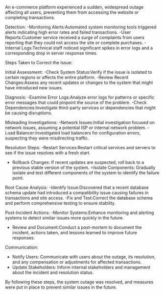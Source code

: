  An  e-commerce platform experienced a sudden, widespread outage affecting all users, preventing them from accessing the website or completing transactions.

Detection:
-Monitoring Alerts:Automated system monitoring tools triggered alerts indicating high error rates and failed transactions.
-User Reports:Customer service received a surge of complaints from users reporting that they could not access the site or complete purchases.
-Internal Logs:Technical staff noticed significant spikes in error logs and a corresponding drop in server response times.

Steps Taken to Correct the Issue:

Initial Assessment:
   -Check System Status:Verify if the issue is isolated to certain regions or affects the entire platform.
   -Review Recent Changes:Assess any recent updates or changes to the system that might have introduced new issues.

Diagnosis:
   -Examine Error Logs:Analyze error logs for patterns or specific error messages that could pinpoint the source of the problem.
   -Check Dependencies:Investigate third-party services or dependencies that might be causing disruptions.

Misleading Investigations:
   -Network Issues:Initial investigation focused on network issues, assuming a potential ISP or internal network problem.
   -Load Balancer:Investigated load balancers for configuration errors, suspecting they were misdirecting traffic.

Resolution Steps:
   -Restart Services:Restart critical services and servers to see if the issue resolves with a fresh start.
   - Rollback Changes: If recent updates are suspected, roll back to a previous stable version of the system.
   =Isolate Components: Gradually isolate and test different components of the system to identify the failure point.

Root Cause Analysis:
   -Identify Issue:Discovered that a recent database schema update had introduced a compatibility issue causing failures in transactions and site access.
   -Fix and Test:Correct the database schema and perform comprehensive testing to ensure stability.

Post-Incident Actions:
   -Monitor Systems:Enhance monitoring and alerting systems to detect similar issues more quickly in the future.
   - Review and Document:Conduct a post-mortem to document the incident, actions taken, and lessons learned to improve future responses.

 Communication:
   - Notify Users: Communicate with users about the outage, its resolution, and any compensation or adjustments for affected transactions.
   - Update Stakeholders: Inform internal stakeholders and management about the incident and resolution status.

By following these steps, the system outage was resolved, and measures were put in place to prevent similar issues in the future. 
